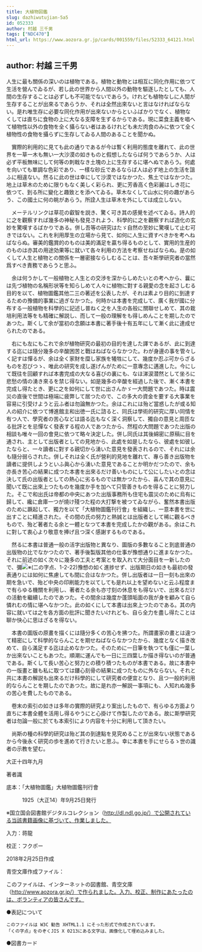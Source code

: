 ```yaml
---
title: 大植物図鑑
slug: dazhiwutujian-5a5
id: 052333
author: 村越 三千男
tags: ["NDC470"]
html_url: https://www.aozora.gr.jp/cards/001559/files/52333_64121.html
---
```


## author: 村越 三千男

人生に最も關係の深いのは植物である。植物と動物とは相互に同化作用に依つて生活を營んでゐるが、若し此の世界から人間以外の動物を驅逐したとしても、人間の生存することは必ずしも不可能でないであらう。けれども植物なしに人間が生存することが出來るであらうか、それは全然出來ないと言はなければならない。是れ唯生存に必要な同化作用が出來ないからといふばかりでなく、植物なくしては直ちに食物の上に大なる支障を生ずるからである。現に菜食主義を唱へて植物性以外の食物を全く攝らない者はあるけれども未だ肉食のみに依つて全く植物性の食物を攝らずに生存してゐる人間のあることを聞かぬ。

　實際的利用的に見ても此の通りであるが今は暫く利用的態度を離れて、此の世界を一草一木も無い一大沙漠の如きものと假想したならば何うであらうか、人は必ず平板無味にして何等の刺戟なき土塊の上に生存するに堪へぬであらう。何處を向いても單調な色彩であり、一樣な砂丘であるならば人は必ず地上の生活を詛ふに相違ない。然るに此の世は幸にして沙漠ではなかつた、焦土ではなかつた。地上は草木のために限りもなく美しく彩られ、更に芳香高く色彩麗はしき花に依つて、到る所に變化と趣致とを添へてゐる。草木なくして山水に何の趣があらう、この國土に何の眺があらう。所詮人生は草木を外にしては成立しない。

　メーテルリンクは草花の叡智を説き、驚く可き其の感覺を述べてゐる。詩人的に之を觀察すれば幾多の神秘も發見されよう、科學的に之を觀察すれば造化の玄妙を驚嘆するばかりである。併し吾等の研究はたゞ自然の至妙に驚嘆して止む可きではない。これを利用厚生の立場から見て、如何に人生に資すべきかを考へねばならぬ。審美的鑑賞的のものは美的滿足を贏ち得るものとして、實用的生産的のものは亦其の用途効果等に就いて各々利用の方法を考察せねばならぬ。是の如くして人生と植物との關係を一層密接ならしむることは、吾々斯學研究者の當然爲すべき責務であらうと思ふ。

　余は何うかして一般植物と人生との交渉を深からしめたいとの考へから、曩には先づ植物の名稱形状等を知らしめて人々に植物に對する親愛の念を起さしむる目的を以て、植物圖鑑其他二三の著述を公表したが、それは素より目的に到達するための豫備的事業に過ぎなかつた。何時かは本書を完成して、廣く我が國に分布する一般植物を科學的に記述し普ねく之を人生の各般に關聯せしめて、其の栽培利用法等をも精確に解説し、而して一般の理解をも得しめんことを期したのであつた。斯くして余が當初の念願は本書に著手後十有五年にして漸く此に達成せられたのである。

　右にも左にもこれで余が植物研究の最初の目的を達した譯であるが、此に到達する迄には隨分幾多の辛酸困苦と戰はねばならなかつた。わが身邊の事を管々しく記すは憚るが、余は全く家財を糜し家族を犧牲にして、幾度か忍ぶ可からざるものを忍びつゝ、唯此の研究を成し遂げんがために一意專念に邁進した。今にして既往を回顧すれば本書完成の大なる喜びの裏にも、なほ涕涙潜然として坐ろに悲愁の情の湧き來るを禁じ得ない。如是幾多の辛酸を經過した後で、漸く本書を完成し得たとき、更に之を如何にして世に出さんかゞ一大問題であつた。時は震災の直後で世間は極端に疲弊して居つたので、この多大の資金を要する大事業を容易に引受けようと云ふ者は勿論無かつた。余はこれには殆ど當惑したが或る知人の紹介に依つて博進館主和出徳一氏に諮ると、同氏は學術的研究に厚い同情を有つ人で、學究者の苦心などは語る迄もなく深く洞察して、獨自の意見と周匝なる批評とを忌憚なく發表する程の人であつたから、然程の大問題であつた出版の相談も唯々一回の會見に依つて略々決定した。併し同氏は其後綿密に原稿に目を通され、主として出版者としての見地から、此處を如是したなら、彼處を如彼したならと、一々讀者に對する親切から湧いた意見を發表されるので、それには余も隨分弱らされた。併しそれは全く氏が營利的見地を離れて、專ら善き出版物を讀者に提供しようといふ眞心から湧いた意見であることか明かだつたので、余も亦長き苦心の結果に成つた本書を出來るだけ善いものにして公にしたいとの念は決して氏の出版者としての熱心に劣るものでは無かつたから、喜んで其の意見に聞いて既に出來上つたものを幾度か手を加へて只管善きものを得ることに努力した。そこで和出氏は帝都の中央にあつた出版事務所も住宅も震災のために烏有に歸して、纔に倉庫一つが燒け殘つた程の大打撃を被つてゐながら、奮然本書出版のために蹶起して、獨力を以て「大植物圖鑑刊行會」を組織し、一意本書を世に出すことに精進された。その間の氏の努力と熱誠とは出版者として稀に觀るべきもので、殆ど著者たる余と一體となつて本書を完成したかの觀がある。余はこれに對して衷心より敬意を捧げ且つ深く感謝するものである。

　然るに本書は普通一般の活字出版物と異なり、圖版の多數なること到底普通の出版物の比でなかつたので、著手後製版其他の仕事が豫想通りに進まなかつた。それに前述の如く次々に幾多の工夫と考案とを取入れて大分面目を一新したので、彌![※(二の字点、1-2-22)](https://www.aozora.gr.jp/cards/001559/files/../../../gaiji/1-02/1-02-22.png)豫想の如く進捗せず、出版期日の如きも最初の發表通りには如何に焦慮しても間に合はなかつた。併し出版者は一日一刻も出來の期を急いで、殆ど中央の印刷能力を以てしても是れ以上を望めないと云ふ程度まで有らゆる機關を利用し、著者たる余も亦寸刻の休息をも得ないで、出來るだけの活動を繼續したのであつた。その間余は幾度か蓬頭垢面の我が身を顧みて自ら憐れむの情に堪へなかつた。此の如くにして本書は出來上つたのである。其の内容に就いては之を各方面の批評に聞きたいけれども、自ら全力を盡し得たことは聊か快心に思はざるを得ない。

　本書の圖版の原畫を描くには隨分多くの苦心を拂つた。所謂畫家の畫とは違つて精密にして科學的ならんことを期せねばならなかつたから、幾度となく描き改めて、自ら滿足する迄は止めなかつた。そのために一日筆を執つても僅に一葉しか出來ないこともあつた。順潮に運んでも一日に三四葉しか描き得ないのが普通である。斯くして長い苦心と努力との積り積つたものが本書である。故に本書中の一版畫と雖も私に取つては鏤心刻骨の結果に成つたものに外ならない。それと共に本書の解説も出來るだけ科學的にして研究者の便宜となり、且つ一般的利用的ならんことを期したのであつた。故に是れ亦一解説一事項にも、人知れぬ幾多の苦心を費したものである。

　卷末の索引の如きは多年の實際的研究より案出したもので、有らゆる方面より直ちに本書全體を活用し得るやうにと心掛けて作製したのである。故に斯學研究者は勿論一般に於ても本索引により内容を十分に利用して頂きたい。

　尚斯の種の科學的研究は殆ど其の到達點を見究めることが出來ない状態であるから今後永く研究の歩を進めて行きたいと思ふ。幸に本書を手にせらるゝ世の識者の示教を望む。



大正十四年九月



著者識













底本：「大植物圖鑑」大植物圖鑑刊行會

　　　1925（大正14）年9月25日発行

※国立国会図書館デジタルコレクション（http://dl.ndl.go.jp/）で公開されている当該書籍画像に基づいて、作業しました。

入力：蒋龍

校正：フクポー

2018年2月25日作成

青空文庫作成ファイル：

このファイルは、インターネットの図書館、青空文庫（http://www.aozora.gr.jp/）で作られました。入力、校正、制作にあたったのは、ボランティアの皆さんです。











●表記について


	このファイルは W3C 勧告 XHTML1.1 にそった形式で作成されています。
	「くの字点」をのぞくJIS X 0213にある文字は、画像化して埋め込みました。







●図書カード